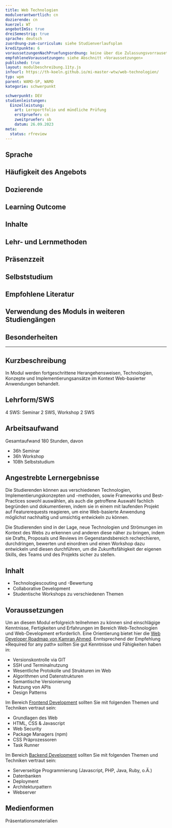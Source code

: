 ```yaml
---
title: Web Technologien
modulverantwortlich: cn
dozierende: cn
kuerzel: WT
angebotImSs: true
dreiSemestrig: true
sprache: deutsch
zuordnung-zum-curriculum: siehe Studienverlaufsplan
kreditpunkte: 6
voraussetzungenNachPruefungsordnung: keine über die Zulassungsvorrausetzungen zum Studium hinausgehenden
empfohleneVoraussetzungen: siehe Abschnitt «Voraussetzungen»
published: true
layout: modulbeschreibung.11ty.js
infourl: https://th-koeln.github.io/mi-master-wtw/web-technologien/
typ: wpm
parent: WAMO-SP, WAMO
kategorie: schwerpunkt

schwerpunkt: DEV
studienleistungen:
  Einzelleistung:
    art: Lernportfolio und mündliche Prüfung
    erstpruefer: cn
    zweitpruefer: sb
    datum: 26.09.2023
meta:
  status: rfreview 
---
```


## Sprache

## Häufigkeit des Angebots

## Dozierende

## Learning Outcome

## Inhalte

## Lehr- und Lernmethoden

## Präsenzzeit

## Selbststudium

## Empfohlene Literatur

## Verwendung des Moduls in weiteren Studiengängen

## Besonderheiten

---

## Kurzbeschreibung
In Modul werden fortgeschrittene Herangehensweisen, Technologien, Konzepte und Implementierungsansätze im Kontext Web-basierter Anwendungen behandelt.

## Lehrform/SWS 
4 SWS: Seminar 2 SWS, Workshop 2 SWS

## Arbeitsaufwand 
Gesamtaufwand 180 Stunden, davon 
- 36h Seminar 
- 36h Workshop 
- 108h Selbststudium 

## Angestrebte Lernergebnisse
Die Studierenden können aus verschiedenen Technologien, Implementierungskonzepten und -methoden, sowie Frameworks und Best-Practices sowohl auswählen, als auch die getroffene Auswahl fachlich begründen und dokumentieren, indem sie in einem mit laufenden Projekt auf Featurerequests reagieren, um eine Web-basierte Anwendung möglichst nachhaltig und umsichtig entwickeln zu können.

Die Studierenden sind in der Lage, neue Technologien und Strömungen im Kontext des Webs zu erkennen und anderen diese näher zu bringen, indem sie Drafts, Proposals und Reviews im Gegenstandsbereich recherchieren, durchdringen, bewerten und einordnen und einen Workshop dazu entwickeln und diesen durchführen, um die Zukunftsfähigkeit der eigenen Skills, des Teams und des Projekts sicher zu stellen. 

## Inhalt
- Technologiescouting und -Bewertung
- Collaborative Development
- Studentische Workshops zu verschiedenen Themen


## Voraussetzungen
Um an diesem Modul erfolgreich teilnehmen zu können sind einschlägige Kenntnisse, Fertigkeiten und Erfahrungen im Bereich Web-Technologien und Web-Development erforderlich. Eine Orientierung bietet hier die [Web Developer Roadmap von Kamran Ahmed](https://github.com/kamranahmedse/developer-roadmap). Enntsprechend der Empfehlung «Required for any path» sollten Sie gut Kenntnisse und Fähigkeiten haben in:
- Versionskontrolle via GIT
- SSH und Terminalnutzung
- Wesentliche Protokolle und Strukturen im Web
- Algorithmen und Datenstrukturen
- Semantische Versionierung
- Nutzung von APIs
- Design Patterns

Im Bereich [Frontend Development](https://roadmap.sh/frontend) sollten Sie mit folgenden Themen und Techniken vertraut sein:
- Grundlagen des Web
- HTML, CSS & Javascript
- Web Security
- Package Managers (npm)
- CSS Präprozessoren
- Task Runner

Im Bereich [Backend Development](https://roadmap.sh/backend) sollten Sie mit folgenden Themen und Techniken vertraut sein:
- Serverseitige Programmierung (Javascript, PHP, Java, Ruby, o.Ä.)
- Datenbanken
- Deployment
- Architekturpattern
- Webserver

## Medienformen
Präsentationsmaterialien

